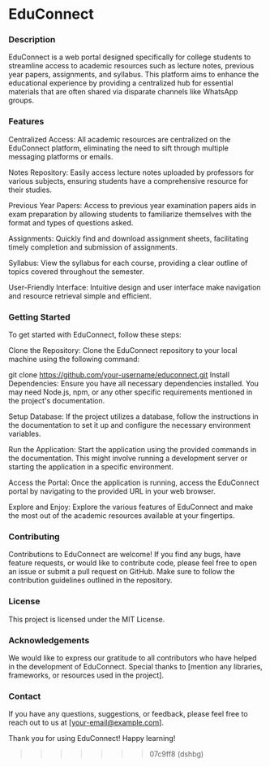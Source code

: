 
# EduConnect

### Description
EduConnect is a web portal designed specifically for college students to streamline access to academic resources such as lecture notes, previous year papers, assignments, and syllabus. This platform aims to enhance the educational experience by providing a centralized hub for essential materials that are often shared via disparate channels like WhatsApp groups.

### Features
Centralized Access: All academic resources are centralized on the EduConnect platform, eliminating the need to sift through multiple messaging platforms or emails.

Notes Repository: Easily access lecture notes uploaded by professors for various subjects, ensuring students have a comprehensive resource for their studies.

Previous Year Papers: Access to previous year examination papers aids in exam preparation by allowing students to familiarize themselves with the format and types of questions asked.

Assignments: Quickly find and download assignment sheets, facilitating timely completion and submission of assignments.

Syllabus: View the syllabus for each course, providing a clear outline of topics covered throughout the semester.

User-Friendly Interface: Intuitive design and user interface make navigation and resource retrieval simple and efficient.

### Getting Started
To get started with EduConnect, follow these steps:

Clone the Repository: Clone the EduConnect repository to your local machine using the following command:


git clone https://github.com/your-username/educonnect.git
Install Dependencies: Ensure you have all necessary dependencies installed. You may need Node.js, npm, or any other specific requirements mentioned in the project's documentation.

Setup Database: If the project utilizes a database, follow the instructions in the documentation to set it up and configure the necessary environment variables.

Run the Application: Start the application using the provided commands in the documentation. This might involve running a development server or starting the application in a specific environment.

Access the Portal: Once the application is running, access the EduConnect portal by navigating to the provided URL in your web browser.

Explore and Enjoy: Explore the various features of EduConnect and make the most out of the academic resources available at your fingertips.

### Contributing
Contributions to EduConnect are welcome! If you find any bugs, have feature requests, or would like to contribute code, please feel free to open an issue or submit a pull request on GitHub. Make sure to follow the contribution guidelines outlined in the repository.

### License
This project is licensed under the MIT License.

### Acknowledgements
We would like to express our gratitude to all contributors who have helped in the development of EduConnect.
Special thanks to [mention any libraries, frameworks, or resources used in the project].
### Contact
If you have any questions, suggestions, or feedback, please feel free to reach out to us at [your-email@example.com].

Thank you for using EduConnect! Happy learning!
>>>>>>> 07c9ff8 (dshbg)
